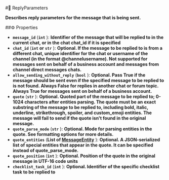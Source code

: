 #🔮 ReplyParameters

**Describes reply parameters for the message that is being sent.**

##⚙️ Properties

- **`message_id`** (**`int`** ): **Identifier of the message that will be replied to in the current chat, or in the chat chat_id if it is specified**
- **`chat_id`** (**`int` or `str`** ): **Optional. If the message to be replied to is from a different chat, unique identifier for the chat or username of the channel (in the format @channelusername). Not supported for messages sent on behalf of a business account and messages from channel direct messages chats.**
- **`allow_sending_without_reply`** (**`bool`** ): **Optional. Pass True if the message should be sent even if the specified message to be replied to is not found. Always False for replies in another chat or forum topic. Always True for messages sent on behalf of a business account.**
- **`quote`** (**`str`** ): **Optional. Quoted part of the message to be replied to; 0-1024 characters after entities parsing. The quote must be an exact substring of the message to be replied to, including bold, italic, underline, strikethrough, spoiler, and custom_emoji entities. The message will fail to send if the quote isn't found in the original message.**
- **`quote_parse_mode`** (**`str`** ): **Optional. Mode for parsing entities in the quote. See formatting options for more details.**
- **`quote_entities`** (**List of [MessageEntity](MessageEntity.md)** ): **Optional. A JSON-serialized list of special entities that appear in the quote. It can be specified instead of quote_parse_mode.**
- **`quote_position`** (**`int`** ): **Optional. Position of the quote in the original message in UTF-16 code units**
- **`checklist_task_id`** (**`int`** ): **Optional. Identifier of the specific checklist task to be replied to**
